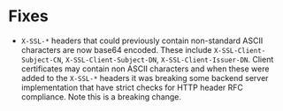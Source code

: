 # Fixes
- `X-SSL-*` headers that could previously contain non-standard ASCII characters are now base64 encoded. These include `X-SSL-Client-Subject-CN`, `X-SSL-Client-Subject-DN`, `X-SSL-Client-Issuer-DN`. Client certificates may contain non ASCII characters and when these were added to the `X-SSL-*` headers it was breaking some backend server implementation that have strict checks for HTTP header RFC compliance. Note this is a breaking change.

